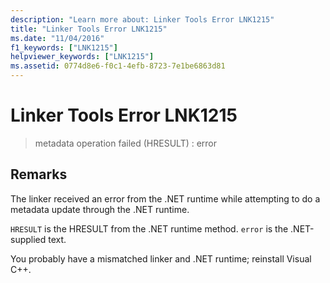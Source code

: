```yaml
---
description: "Learn more about: Linker Tools Error LNK1215"
title: "Linker Tools Error LNK1215"
ms.date: "11/04/2016"
f1_keywords: ["LNK1215"]
helpviewer_keywords: ["LNK1215"]
ms.assetid: 0774d8e6-f0c1-4efb-8723-7e1be6863d81
---
```

# Linker Tools Error LNK1215

> metadata operation failed (HRESULT) : error

## Remarks

The linker received an error from the .NET runtime while attempting to do a metadata update through the .NET runtime.

`HRESULT` is the HRESULT from the .NET runtime method. `error` is the .NET-supplied text.

You probably have a mismatched linker and .NET runtime; reinstall Visual C++.
